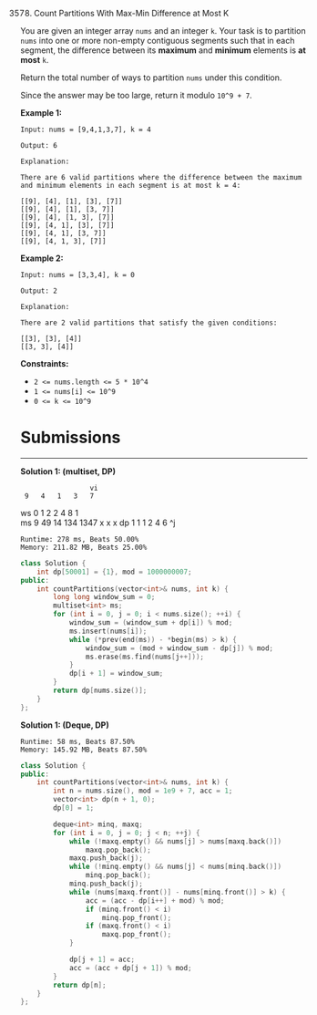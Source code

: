 3578. Count Partitions With Max-Min Difference at Most K

You are given an integer array `nums` and an integer `k`. Your task is to partition `nums` into one or more non-empty contiguous segments such that in each segment, the difference between its **maximum** and **minimum** elements is **at most** `k`.

Return the total number of ways to partition `nums` under this condition.

Since the answer may be too large, return it modulo `10^9 + 7`.

 

**Example 1:**
```
Input: nums = [9,4,1,3,7], k = 4

Output: 6

Explanation:

There are 6 valid partitions where the difference between the maximum and minimum elements in each segment is at most k = 4:

[[9], [4], [1], [3], [7]]
[[9], [4], [1], [3, 7]]
[[9], [4], [1, 3], [7]]
[[9], [4, 1], [3], [7]]
[[9], [4, 1], [3, 7]]
[[9], [4, 1, 3], [7]]
```

**Example 2:**
```
Input: nums = [3,3,4], k = 0

Output: 2

Explanation:

There are 2 valid partitions that satisfy the given conditions:

[[3], [3], [4]]
[[3, 3], [4]]
```

**Constraints:**

* `2 <= nums.length <= 5 * 10^4`
* `1 <= nums[i] <= 10^9`
* `0 <= k <= 10^9`

# Submissions
---
**Solution 1: (multiset, DP)**

                     vi
     9   4   1   3   7
ws 0 1   2   2   4   8
         1   
ms   9   49  14  134 1347
         x           x x
dp   1   1   1   2   4    6
                 ^j

```
Runtime: 278 ms, Beats 50.00%
Memory: 211.82 MB, Beats 25.00%
```
```c++
class Solution {
    int dp[50001] = {1}, mod = 1000000007;
public:
    int countPartitions(vector<int>& nums, int k) {
        long long window_sum = 0;
        multiset<int> ms;
        for (int i = 0, j = 0; i < nums.size(); ++i) {
            window_sum = (window_sum + dp[i]) % mod;
            ms.insert(nums[i]);
            while (*prev(end(ms)) - *begin(ms) > k) {
                window_sum = (mod + window_sum - dp[j]) % mod;
                ms.erase(ms.find(nums[j++]));
            }
            dp[i + 1] = window_sum;
        }
        return dp[nums.size()];
    }
};
```

**Solution 1: (Deque, DP)**
```
Runtime: 58 ms, Beats 87.50%
Memory: 145.92 MB, Beats 87.50%
```
```c++
class Solution {
public:
    int countPartitions(vector<int>& nums, int k) {
        int n = nums.size(), mod = 1e9 + 7, acc = 1;
        vector<int> dp(n + 1, 0);
        dp[0] = 1;

        deque<int> minq, maxq;
        for (int i = 0, j = 0; j < n; ++j) {
            while (!maxq.empty() && nums[j] > nums[maxq.back()])
                maxq.pop_back();
            maxq.push_back(j);
            while (!minq.empty() && nums[j] < nums[minq.back()])
                minq.pop_back();
            minq.push_back(j);
            while (nums[maxq.front()] - nums[minq.front()] > k) {
                acc = (acc - dp[i++] + mod) % mod;
                if (minq.front() < i)
                    minq.pop_front();
                if (maxq.front() < i)
                    maxq.pop_front();
            }

            dp[j + 1] = acc;
            acc = (acc + dp[j + 1]) % mod;
        }
        return dp[n];
    }
};
```
